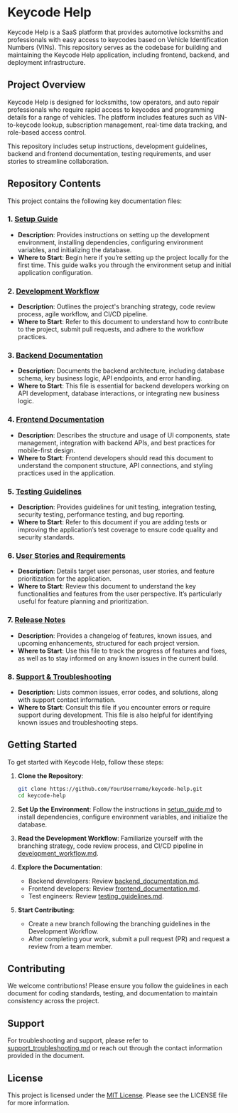 # Keycode Help

Keycode Help is a SaaS platform that provides automotive locksmiths and professionals with easy access to keycodes based on Vehicle Identification Numbers (VINs). This repository serves as the codebase for building and maintaining the Keycode Help application, including frontend, backend, and deployment infrastructure.

## Project Overview

Keycode Help is designed for locksmiths, tow operators, and auto repair professionals who require rapid access to keycodes and programming details for a range of vehicles. The platform includes features such as VIN-to-keycode lookup, subscription management, real-time data tracking, and role-based access control.

This repository includes setup instructions, development guidelines, backend and frontend documentation, testing requirements, and user stories to streamline collaboration.

## Repository Contents

This project contains the following key documentation files:

### 1. [Setup Guide](setup_guide.md)
   - **Description**: Provides instructions on setting up the development environment, installing dependencies, configuring environment variables, and initializing the database.
   - **Where to Start**: Begin here if you’re setting up the project locally for the first time. This guide walks you through the environment setup and initial application configuration.

### 2. [Development Workflow](development_workflow.md)
   - **Description**: Outlines the project's branching strategy, code review process, agile workflow, and CI/CD pipeline.
   - **Where to Start**: Refer to this document to understand how to contribute to the project, submit pull requests, and adhere to the workflow practices.

### 3. [Backend Documentation](backend_documentation.md)
   - **Description**: Documents the backend architecture, including database schema, key business logic, API endpoints, and error handling.
   - **Where to Start**: This file is essential for backend developers working on API development, database interactions, or integrating new business logic.

### 4. [Frontend Documentation](frontend_documentation.md)
   - **Description**: Describes the structure and usage of UI components, state management, integration with backend APIs, and best practices for mobile-first design.
   - **Where to Start**: Frontend developers should read this document to understand the component structure, API connections, and styling practices used in the application.

### 5. [Testing Guidelines](testing_guidelines.md)
   - **Description**: Provides guidelines for unit testing, integration testing, security testing, performance testing, and bug reporting.
   - **Where to Start**: Refer to this document if you are adding tests or improving the application’s test coverage to ensure code quality and security standards.

### 6. [User Stories and Requirements](user_stories.md)
   - **Description**: Details target user personas, user stories, and feature prioritization for the application.
   - **Where to Start**: Review this document to understand the key functionalities and features from the user perspective. It’s particularly useful for feature planning and prioritization.

### 7. [Release Notes](release_notes.md)
   - **Description**: Provides a changelog of features, known issues, and upcoming enhancements, structured for each project version.
   - **Where to Start**: Use this file to track the progress of features and fixes, as well as to stay informed on any known issues in the current build.

### 8. [Support & Troubleshooting](support_troubleshooting.md)
   - **Description**: Lists common issues, error codes, and solutions, along with support contact information.
   - **Where to Start**: Consult this file if you encounter errors or require support during development. This file is also helpful for identifying known issues and troubleshooting steps.

## Getting Started

To get started with Keycode Help, follow these steps:

1. **Clone the Repository**:
   ```bash
   git clone https://github.com/YourUsername/keycode-help.git
   cd keycode-help


2.  **Set Up the Environment**: Follow the instructions in [setup_guide.md](setup_guide.md) to install dependencies, configure environment variables, and initialize the database.
    
3.  **Read the Development Workflow**: Familiarize yourself with the branching strategy, code review process, and CI/CD pipeline in [development_workflow.md](development_workflow.md).
    
4.  **Explore the Documentation**:
    
    -   Backend developers: Review [backend_documentation.md](backend_documentation.md).
    -   Frontend developers: Review [frontend_documentation.md](frontend_documentation.md).
    -   Test engineers: Review [testing_guidelines.md](testing_guidelines.md).
5.  **Start Contributing**:
    
    -   Create a new branch following the branching guidelines in the Development Workflow.
    -   After completing your work, submit a pull request (PR) and request a review from a team member.

## Contributing

We welcome contributions! Please ensure you follow the guidelines in each document for coding standards, testing, and documentation to maintain consistency across the project.

## Support

For troubleshooting and support, please refer to [support_troubleshooting.md](support_troubleshooting.md) or reach out through the contact information provided in the document.

## License

This project is licensed under the [MIT License](LICENSE). Please see the LICENSE file for more information.

